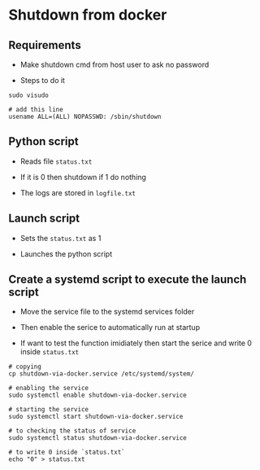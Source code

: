 # Shutdown from docker

## Requirements

- Make shutdown cmd from host user to ask no password

- Steps to do it
```
sudo visudo

# add this line
usename ALL=(ALL) NOPASSWD: /sbin/shutdown

```

## Python script

- Reads file `status.txt`

- If it is 0 then shutdown if 1 do nothing

- The logs are stored in `logfile.txt`

## Launch script

- Sets the `status.txt` as 1

- Launches the python script

## Create a systemd script to execute the launch script

- Move the service file to the systemd services folder

- Then enable the serice to automatically run at startup

- If want to test the function imidiately then start the serice and write 0 inside `status.txt`

```
# copying
cp shutdown-via-docker.service /etc/systemd/system/

# enabling the service
sudo systemctl enable shutdown-via-docker.service

# starting the service
sudo systemctl start shutdown-via-docker.service

# to checking the status of service
sudo systemctl status shutdown-via-docker.service

# to write 0 inside `status.txt`
echo "0" > status.txt

```

